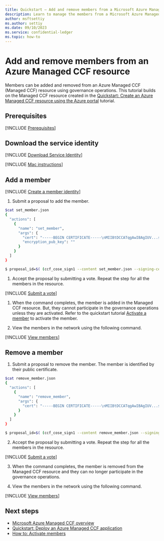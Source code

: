 ```yaml
---
title: Quickstart – Add and remove members from a Microsoft Azure Managed CCF resource
description: Learn to manage the members from a Microsoft Azure Managed CCF resource
author: msftsettiy
ms.author: settiy
ms.date: 09/10/2023
ms.service: confidential-ledger
ms.topic: how-to
---
```


# Add and remove members from an Azure Managed CCF resource

Members can be added and removed from an Azure Managed CCF (Managed CCF) resource using governance operations. This tutorial builds on the Managed CCF resource created in the [Quickstart: Create an Azure Managed CCF resource using the Azure portal](quickstart-portal.md) tutorial.

## Prerequisites

[!INCLUDE [Prerequisites](./includes/proposal-prerequisites.md)]

## Download the service identity

[!INCLUDE [Download Service Identity](./includes/service-identity.md)]

[!INCLUDE [Mac instructions](./includes/macos-instructions.md)]

## Add a member

[!INCLUDE [Create a member identity](./includes/create-member.md)]

1. Submit a proposal to add the member.

```bash
$cat set_member.json
{
  "actions": [
    {
      "name": "set_member",
      "args": {
        "cert": "-----BEGIN CERTIFICATE-----\nMIIBtDCCATqgAwIBAgIUV...sy93h74oqHk=\n-----END CERTIFICATE-----",
        "encryption_pub_key": ""
      }
    }
  ]
}

$ proposal_id=$( (ccf_cose_sign1 --content set_member.json --signing-cert member0_cert.pem --signing-key member0_privk.pem --ccf-gov-msg-type proposal --ccf-gov-msg-created_at `date -Is` | curl https://confidentialbillingapp.confidential-ledger.azure.com/gov/proposals -H 'Content-Type: application/cose' --data-binary @- --cacert service_cert.pem) )
```

1. Accept the proposal by submitting a vote. Repeat the step for all the members in the resource.

[!INCLUDE [Submit a vote](./includes/submit-vote.md)]

1. When the command completes, the member is added in the Managed CCF resource. But, they cannot participate in the governance operations unless they are activated. Refer to the quickstart tutorial [Activate a member](how-to-activate-members.md) to activate the member.

1. View the members in the network using the following command.

[!INCLUDE [View members](./includes/view-members.md)]

## Remove a member

1. Submit a proposal to remove the member. The member is identified by their public certificate.

```bash
$cat remove_member.json
{
  "actions": [
    {
      "name": "remove_member",
      "args": {
        "cert": "-----BEGIN CERTIFICATE-----\nMIIBtDCCATqgAwIBAgIUV...sy93h74oqHk=\n-----END CERTIFICATE-----",
      }
    }
  ]
}

$ proposal_id=$( (ccf_cose_sign1 --content remove_member.json --signing-cert member0_cert.pem --signing-key member0_privk.pem --ccf-gov-msg-type proposal --ccf-gov-msg-created_at `date -Is` | curl https://confidentialbillingapp.confidential-ledger.azure.com/gov/proposals -H 'Content-Type: application/cose' --data-binary @- --cacert service_cert.pem) )
```

2. Accept the proposal by submitting a vote. Repeat the step for all the members in the resource.

[!INCLUDE [Submit a vote](./includes/submit-vote.md)]

3. When the command completes, the member is removed from the Managed CCF resource and they can no longer participate in the governance operations.

4. View the members in the network using the following command.

[!INCLUDE [View members](./includes/view-members.md)]

## Next steps

- [Microsoft Azure Managed CCF overview](overview.md)
- [Quickstart: Deploy an Azure Managed CCF application](quickstart-deploy-application.md)
- [How to: Activate members](how-to-activate-members.md)

